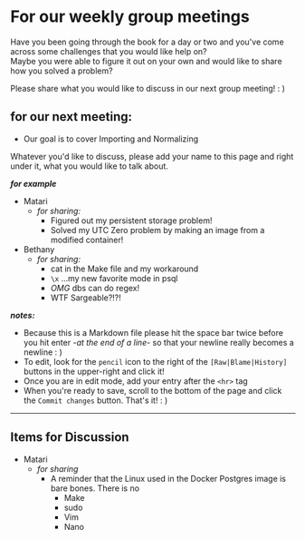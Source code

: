 # For our weekly group meetings
Have you been going through the book for a day or two and you've come across some challenges that you would like help on?  
Maybe you were able to figure it out on your own and would like to share how you solved a problem?

Please share what you would like to discuss in our next group meeting! : ) 

## **for our next meeting:**  
- Our goal is to cover Importing and Normalizing

Whatever you'd like to discuss, please add your name to this page and right under it, what you would like to talk about.

**_for example_**
- Matari  
  - _for sharing:_ 
    - Figured out my persistent storage problem!  
    - Solved my UTC Zero problem by making an image from a modified container!
 - Bethany
   - _for sharing:_
     - cat in the Make file and my workaround
     - `\x` ...my new favorite mode in psql
     - _OMG_ dbs can do regex!
     - WTF Sargeable?!?!

**_notes:_**  
- Because this is a Markdown file please hit the space bar twice before you hit enter -_at the end of a line_- so that your newline really becomes a newline : )
- To edit, look for the `pencil` icon to the right of the `[Raw|Blame|History]` buttons in the upper-right and click it!
- Once you are in edit mode, add your entry after the `<hr>` tag
- When you're ready to save, scroll to the bottom of the page and click the `Commit changes` button. That's it! : ) 
<hr>

## Items for Discussion  
- Matari
  - _for sharing_
    - A reminder that the Linux used in the Docker Postgres image is bare bones. There is no
      - Make
      - sudo
      - Vim
      - Nano


